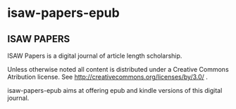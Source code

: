 # isaw-papers-epub

ISAW PAPERS
-----------------------
ISAW Papers is a digital journal of article length scholarship.

Unless otherwise noted all content is distributed under a 
Creative Commons Atribution license. See http://creativecommons.org/licenses/by/3.0/ .

isaw-papers-epub aims at offering epub and kindle versions of this digital journal.

